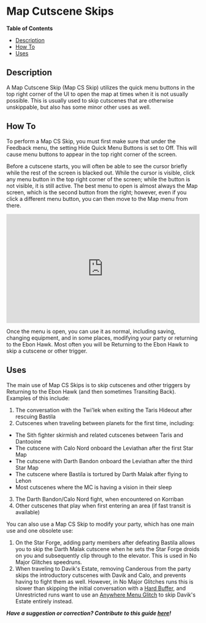 <style>
.video-container {
  position: relative;
  padding-bottom: 56.25%; /* 16:9 */
  height: 0;
}
.video-container iframe {
  position: absolute;
  top: 0;
  left: 0;
  width: 100%;
  height: 100%;
}
</style>

# Map Cutscene Skips

**Table of Contents**
- [Description](#description)
- [How To](#how-to)
- [Uses](#uses)

## Description

A Map Cutscene Skip (Map CS Skip) utilizes the quick menu buttons in the top right corner of the UI to open the map at times when it is not usually possible.  This is usually used to skip cutscenes that are otherwise unskippable, but also has some minor other uses as well.

## How To

To perform a Map CS Skip, you must first make sure that under the Feedback menu, the setting Hide Quick Menu Buttons is set to Off.  This will cause menu buttons to appear in the top right corner of the screen.

Before a cutscene starts, you will often be able to see the cursor briefly while the rest of the screen is blacked out.  While the cursor is visible, click any menu button in the top right corner of the screen; while the button is not visible, it is still active.  The best menu to open is almost always the Map screen, which is the second button from the right; however, even if you click a different menu button, you can then move to the Map menu from there.

<div class="video-container">
    <iframe title="YouTube video player" src="https://www.youtube.com/embed/zy-u-9jkM3s" frameborder="0"></iframe>
</div>

Once the menu is open, you can use it as normal, including saving, changing equipment, and in some places, modifying your party or returning to the Ebon Hawk.  Most often you will be Returning to the Ebon Hawk to skip a cutscene or other trigger.

## Uses

The main use of Map CS Skips is to skip cutscenes and other triggers by Returning to the Ebon Hawk (and then sometimes Transiting Back).  Examples of this include:

1. The conversation with the Twi'lek when exiting the Taris Hideout after rescuing Bastila
2. Cutscenes when traveling between planets for the first time, including:
* The Sith fighter skirmish and related cutscenes between Taris and Dantooine
* The cutscene with Calo Nord onboard the Leviathan after the first Star Map
* The cutscene with Darth Bandon onboard the Leviathan after the third Star Map
* The cutscene where Bastila is tortured by Darth Malak after flying to Lehon
* Most cutscenes where the MC is having a vision in their sleep
3. The Darth Bandon/Calo Nord fight, when encountered on Korriban
4. Other cutscenes that play when first entering an area (if fast transit is available)

You can also use a Map CS Skip to modify your party, which has one main use and one obsolete use:

1. On the Star Forge, adding party members after defeating Bastila allows you to skip the Darth Malak cutscene when he sets the Star Forge droids on you and subsequently clip through to the elevator.  This is used in No Major Glitches speedruns.
2. When traveling to Davik's Estate, removing Canderous from the party skips the introductory cutscenes with Davik and Calo, and prevents having to fight them as well.  However, in No Major Glitches runs this is slower than skipping the initial conversation with a [Hard Buffer](<Save Buffering#hard-buffers>), and Unrestricted runs want to use an [Anywhere Menu Glitch](<../Major Glitches/Anywhere Menu Glitch>) to skip Davik's Estate entirely instead.

***Have a suggestion or correction? Contribute to this guide [here](https://github.com/kotor-speedruns/kotor-speedruns.github.io/blob/main/kotor1/Techniques/Map%20Cutscene%20Skips.md)!***
